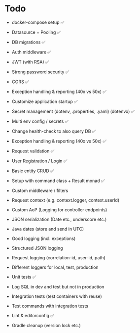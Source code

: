 # Todo

- docker-compose setup ✅
- Datasource + Pooling ✅
- DB migrations ✅


- Auth middleware ✅
- JWT (with RSA) ✅
- Strong password security ✅
- CORS ✅
- Exception handling & reporting (40x vs 50x) ✅
- Customize application startup ✅
- Secret management (dotenv, .properties, .yaml) (dotenvx) ✅
- Multi env config / secrets ✅


- Change health-check to also query DB ✅
- Exception handling & reporting (40x vs 50x) ✅
- Request validation ✅
- User Registration / Login ✅
- Basic entity CRUD ✅
- Setup with command class + Result monad ✅
- Custom middleware / filters
- Request context (e.g. context.logger, context.userId)
- Custom AoP (Logging for controller endpoints)


- JSON serialization (Date etc., underscore etc.)
- Java dates (store and send in UTC)


- Good logging (incl. exceptions)
- Structured JSON logging
- Request logging (correlation-id, user-id, path)
- Different loggers for local, test, production


- Unit tests ✅
- Log SQL in dev and test but not in production
- Integration tests (test containers with reuse)
- Test commands with integration tests


- Lint & editorconfig ✅
- Gradle cleanup (version lock etc.)
